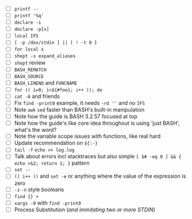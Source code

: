 - [ ] `printf --`
- [ ] `printf '%q'`
- [ ] `declare -i`
- [ ] `declare -p[x]`
- [ ] `local IFS`
- [ ] `[ -p /dev/stdin ] || [ ! -t 0 ]` 
- [ ] `for local x`
- [ ] `shopt -s expand_aliases`
- [ ] `shopt` review
- [ ] `BASH_REMATCH`
- [ ] `BASH_SOURCE`
- [ ] `BASH_LINENO` and `FUNCNAME`
- [ ] `for (( i=0; i<${#foo}; i++ )); do`
- [ ] `cat -A` and friends
- [ ] Fix `find -print0` example, it needs `-rd ''` and no `IFS`
- [ ] Note `awk` `sed` faster than BASH's built-in manipulation
- [ ] Note how the guide is BASH 3.2.57 focused at top
- [ ] Note how the guide's like core idea throughout is using 'just BASH', what's the word?
- [ ] Note the variable scope issues with functions, like real hard
- [ ] Update recommendation on `${:-}`
- [ ] `tail -f` `echo >> log.log`
- [ ] Talk about errors incl stacktraces but also simple `[ $# -eq 0 ] && { echo >&2; return 1; }` pattern
- [ ] `set --`
- [ ] `(( i++ ))` and `set -e` or anything where the value of the expression is zero
- [ ] `-z` `-n` style booleans
- [ ] `find {} +`
- [ ] `xargs -0` with `find -print0`
- [ ] Process Substitution (_and immitating two or more STDIN_)
